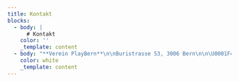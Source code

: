 ```yaml
---
title: Kontakt
blocks:
  - body: |
      # Kontakt
    color: ''
    _template: content
  - body: "**Verein PlayBern**\n\nBuristrasse 53, 3006 Bern\n\n\U0001F4E8 [info@playbern.ch](mailto:info@playbern.ch \"E-mail\")\n\n**Programm & Produktion**\n\n* [Bettina Wegenast](mailto:info@playbern.ch \"E-mail\") \\\n  info@playbern.ch\n\n**Medien & Kommunikation**\n\n* [Vera Stierli](mailto:press@playbern.ch \"E-mail\") \\\n  press@playbern.ch\n\n**Organisation Verein**\n\n* [Philipp Wegenast](mailto:verein@playbern.ch \"E-mail\") \\\n  verein@playbern.ch\n\n**Organisation Helfer:innen**\n\n* [Meret Stoppia](mailto:helferinnen@playbern.ch \"E-mail\") \\\n  helferinnen@playbern.ch\n\n**Technik**\n\n* [Oleg Lavrovsky](mailto:tech@playbern.ch \"E-mail\") \\\n  tech@playbern.ch\n"
    color: white
    _template: content
---
```







































































